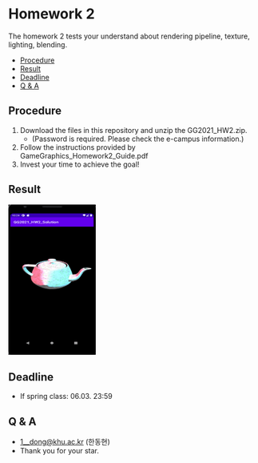 # Homework 2
The homework 2 tests your understand about rendering pipeline, texture, lighting, blending.  

* [Procedure](#procedure)
* [Result](#result)
* [Deadline](#deadline)
* [Q & A](#qa)


## Procedure
1. Download the files in this repository and unzip the GG2021_HW2.zip. 
   - (Password is required. Please check the e-campus information.)
2. Follow the instructions provided by GameGraphics_Homework2_Guide.pdf
3. Invest your time to achieve the goal!

## Result
<img src="result.gif" width="175" height="300">

## Deadline
* If spring class: 06.03. 23:59

## Q & A
* 1__dong@khu.ac.kr (한동현)
* Thank you for your star.
